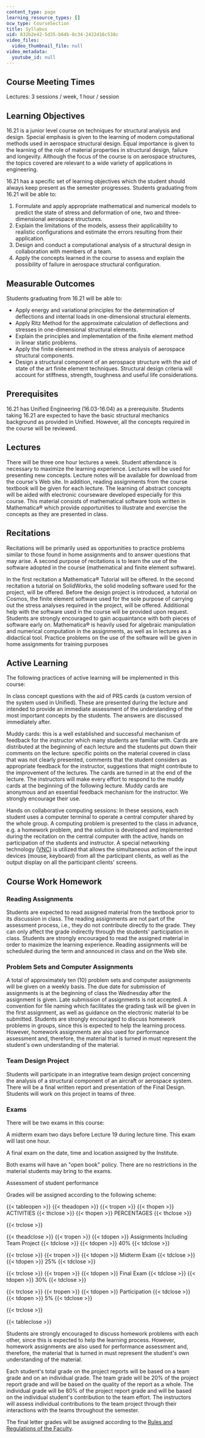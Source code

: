```yaml
---
content_type: page
learning_resource_types: []
ocw_type: CourseSection
title: Syllabus
uid: 832b2e42-5d35-b64b-8c34-2422d16c538c
video_files:
  video_thumbnail_file: null
video_metadata:
  youtube_id: null
---
```


Course Meeting Times
--------------------

Lectures: 3 sessions / week, 1 hour / session

Learning Objectives
-------------------

16.21 is a junior level course on techniques for structural analysis and design. Special emphasis is given to the learning of modern computational methods used in aerospace structural design. Equal importance is given to the learning of the role of material properties in structural design, failure and longevity. Although the focus of the course is on aerospace structures, the topics covered are relevant to a wide variety of applications in engineering.

16.21 has a specific set of learning objectives which the student should always keep present as the semester progresses. Students graduating from 16.21 will be able to:

1.  Formulate and apply appropriate mathematical and numerical models to predict the state of stress and deformation of one, two and three-dimensional aerospace structures.
2.  Explain the limitations of the models, assess their applicability to realistic configurations and estimate the errors resulting from their application.
3.  Design and conduct a computational analysis of a structural design in collaboration with members of a team.
4.  Apply the concepts learned in the course to assess and explain the possibility of failure in aerospace structural configuration.

Measurable Outcomes
-------------------

Students graduating from 16.21 will be able to:

*   Apply energy and variational principles for the determination of deflections and internal loads in one-dimensional structural elements.
*   Apply Ritz Method for the approximate calculation of deflections and stresses in one-dimensional structural elements.
*   Explain the principles and implementation of the finite element method in linear static problems.
*   Apply the finite element method in the stress analysis of aerospace structural components.
*   Design a structural component of an aerospace structure with the aid of state of the art finite element techniques. Structural design criteria will account for stiffness, strength, toughness and useful life considerations.

Prerequisites
-------------

16.21 has Unified Engineering (16.03-16.04) as a prerequisite. Students taking 16.21 are expected to have the basic structural mechanics background as provided in Unified. However, all the concepts required in the course will be reviewed.

Lectures
--------

There will be three one hour lectures a week. Student attendance is necessary to maximize the learning experience. Lectures will be used for presenting new concepts. Lecture notes will be available for download from the course's Web site. In addition, reading assignments from the course textbook will be given for each lecture. The learning of abstract concepts will be aided with electronic courseware developed especially for this course. This material consists of mathematical software tools written in Mathematica® which provide opportunities to illustrate and exercise the concepts as they are presented in class.

Recitations
-----------

Recitations will be primarily used as opportunities to practice problems similar to those found in home assignments and to answer questions that may arise. A second purpose of recitations is to learn the use of the software adopted in the course (mathematical and finite element software).

In the first recitation a Mathematica® Tutorial will be offered. In the second recitation a tutorial on SolidWorks, the solid modeling software used for the project, will be offered. Before the design project is introduced, a tutorial on Cosmos, the finite element software used for the sole purpose of carrying out the stress analyses required in the project, will be offered. Additional help with the software used in the course will be provided upon request. Students are strongly encouraged to gain acquaintance with both pieces of software early on. Mathematica® is heavily used for algebraic manipulation and numerical computation in the assignments, as well as in lectures as a didactical tool. Practice problems on the use of the software will be given in home assignments for training purposes

Active Learning
---------------

The following practices of active learning will be implemented in this course:

In class concept questions with the aid of PRS cards (a custom version of the system used in Unified). These are presented during the lecture and intended to provide an immediate assessment of the understanding of the most important concepts by the students. The answers are discussed immediately after.

Muddy cards: this is a well established and successful mechanism of feedback for the instructor which many students are familiar with. Cards are distributed at the beginning of each lecture and the students put down their comments on the lecture: specific points on the material covered in class that was not clearly presented, comments that the student considers as appropriate feedback for the instructor, suggestions that might contribute to the improvement of the lectures. The cards are turned in at the end of the lecture. The instructors will make every effort to respond to the muddy cards at the beginning of the following lecture. Muddy cards are anonymous and an essential feedback mechanism for the instructor. We strongly encourage their use.

Hands on collaborative computing sessions: In these sessions, each student uses a computer terminal to operate a central computer shared by the whole group. A computing problem is presented to the class in advance, e.g. a homework problem, and the solution is developed and implemented during the recitation on the central computer with the active, hands on participation of the students and instructor. A special networking technology ([VNC](http://www.realvnc.com/)) is utilized that allows the simultaneous action of the input devices (mouse, keyboard) from all the participant clients, as well as the output display on all the participant clients' screens.

Course Work Homework
--------------------

### Reading Assignments

Students are expected to read assigned material from the textbook prior to its discussion in class. The reading assignments are not part of the assessment process, i.e., they do not contribute directly to the grade. They can only affect the grade indirectly through the students' participation in class. Students are strongly encouraged to read the assigned material in order to maximize the learning experience. Reading assignments will be scheduled during the term and announced in class and on the Web site.

### Problem Sets and Computer Assignments

A total of approximately ten (10) problem sets and computer assignments will be given on a weekly basis. The due date for submission of assignments is at the beginning of class the Wednesday after the assignment is given. Late submission of assignments is not accepted. A convention for file naming which facilitates the grading task will be given in the first assignment, as well as guidance on the electronic material to be submitted. Students are strongly encouraged to discuss homework problems in groups, since this is expected to help the learning process. However, homework assignments are also used for performance assessment and, therefore, the material that is turned in must represent the student's own understanding of the material.

### Team Design Project

Students will participate in an integrative team design project concerning the analysis of a structural component of an aircraft or aerospace system. There will be a final written report and presentation of the Final Design. Students will work on this project in teams of three.

### Exams

There will be two exams in this course:

A midterm exam two days before Lecture 19 during lecture time. This exam will last one hour.

A final exam on the date, time and location assigned by the Institute.

Both exams will have an "open book" policy. There are no restrictions in the material students may bring to the exams.

Assessment of student performance

Grades will be assigned according to the following scheme:

{{< tableopen >}}
{{< theadopen >}}
{{< tropen >}}
{{< thopen >}}
ACTIVITIES
{{< thclose >}}
{{< thopen >}}
PERCENTAGES
{{< thclose >}}

{{< trclose >}}

{{< theadclose >}}
{{< tropen >}}
{{< tdopen >}}
Assignments Including Team Project
{{< tdclose >}}
{{< tdopen >}}
40%
{{< tdclose >}}

{{< trclose >}}
{{< tropen >}}
{{< tdopen >}}
Midterm Exam
{{< tdclose >}}
{{< tdopen >}}
25%
{{< tdclose >}}

{{< trclose >}}
{{< tropen >}}
{{< tdopen >}}
Final Exam
{{< tdclose >}}
{{< tdopen >}}
30%
{{< tdclose >}}

{{< trclose >}}
{{< tropen >}}
{{< tdopen >}}
Participation
{{< tdclose >}}
{{< tdopen >}}
5%
{{< tdclose >}}

{{< trclose >}}

{{< tableclose >}}

Students are strongly encouraged to discuss homework problems with each other, since this is expected to help the learning process. However, homework assignments are also used for performance assessment and, therefore, the material that is turned in must represent the student's own understanding of the material.

Each student's total grade on the project reports will be based on a team grade and on an individual grade. The team grade will be 20% of the project report grade and will be based on the quality of the report as a whole. The individual grade will be 80% of the project report grade and will be based on the individual student's contribution to the team effort. The instructors will assess individual contributions to the team project through their interactions with the teams throughout the semester.

The final letter grades will be assigned according to the [Rules and Regulations of the Faculty](http://web.mit.edu/faculty/governance/rules/2.60.html).